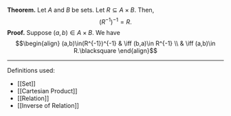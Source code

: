 **Theorem.** Let $A$ and $B$ be sets. Let $R\subseteq A\times B$. Then, $$(R^{-1})^{-1}=R.$$
**Proof.** Suppose $(a,b)\in A\times B$. We have
$$\begin{align}
(a,b)\in(R^{-1})^{-1} & \iff (b,a)\in R^{-1} \\
 & \iff (a,b)\in R.\blacksquare
\end{align}$$
***
Definitions used:
- [[Set]]
- [[Cartesian Product]]
- [[Relation]]
- [[Inverse of Relation]]